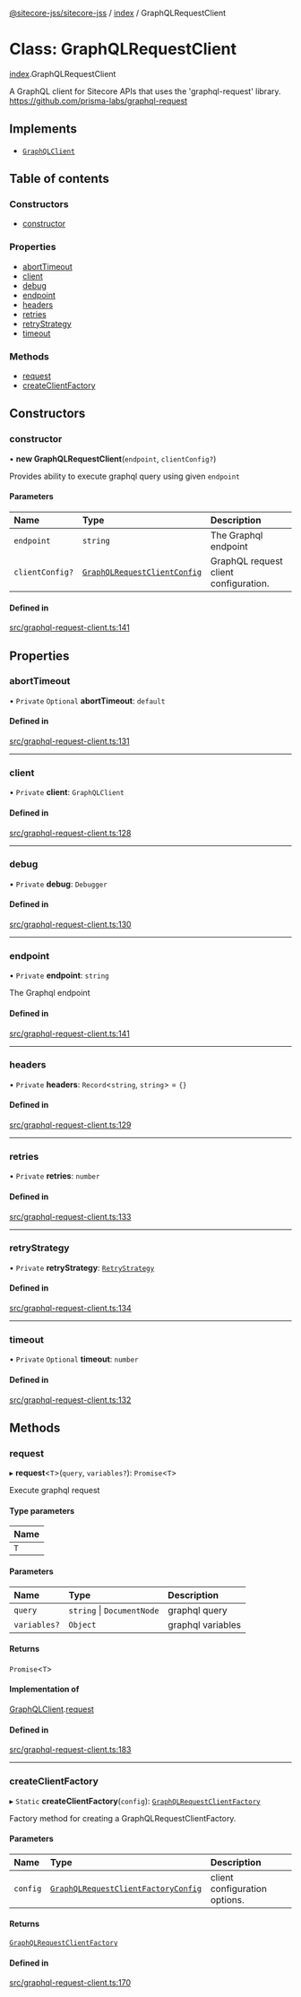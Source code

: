 [@sitecore-jss/sitecore-jss](../README.md) / [index](../modules/index.md) / GraphQLRequestClient

# Class: GraphQLRequestClient

[index](../modules/index.md).GraphQLRequestClient

A GraphQL client for Sitecore APIs that uses the 'graphql-request' library.
https://github.com/prisma-labs/graphql-request

## Implements

- [`GraphQLClient`](../interfaces/index.GraphQLClient.md)

## Table of contents

### Constructors

- [constructor](index.GraphQLRequestClient.md#constructor)

### Properties

- [abortTimeout](index.GraphQLRequestClient.md#aborttimeout)
- [client](index.GraphQLRequestClient.md#client)
- [debug](index.GraphQLRequestClient.md#debug)
- [endpoint](index.GraphQLRequestClient.md#endpoint)
- [headers](index.GraphQLRequestClient.md#headers)
- [retries](index.GraphQLRequestClient.md#retries)
- [retryStrategy](index.GraphQLRequestClient.md#retrystrategy)
- [timeout](index.GraphQLRequestClient.md#timeout)

### Methods

- [request](index.GraphQLRequestClient.md#request)
- [createClientFactory](index.GraphQLRequestClient.md#createclientfactory)

## Constructors

### constructor

• **new GraphQLRequestClient**(`endpoint`, `clientConfig?`)

Provides ability to execute graphql query using given `endpoint`

#### Parameters

| Name | Type | Description |
| :------ | :------ | :------ |
| `endpoint` | `string` | The Graphql endpoint |
| `clientConfig?` | [`GraphQLRequestClientConfig`](../modules/index.md#graphqlrequestclientconfig) | GraphQL request client configuration. |

#### Defined in

[src/graphql-request-client.ts:141](https://github.com/Sitecore/jss/blob/2094b8e09/packages/sitecore-jss/src/graphql-request-client.ts#L141)

## Properties

### abortTimeout

• `Private` `Optional` **abortTimeout**: `default`

#### Defined in

[src/graphql-request-client.ts:131](https://github.com/Sitecore/jss/blob/2094b8e09/packages/sitecore-jss/src/graphql-request-client.ts#L131)

___

### client

• `Private` **client**: `GraphQLClient`

#### Defined in

[src/graphql-request-client.ts:128](https://github.com/Sitecore/jss/blob/2094b8e09/packages/sitecore-jss/src/graphql-request-client.ts#L128)

___

### debug

• `Private` **debug**: `Debugger`

#### Defined in

[src/graphql-request-client.ts:130](https://github.com/Sitecore/jss/blob/2094b8e09/packages/sitecore-jss/src/graphql-request-client.ts#L130)

___

### endpoint

• `Private` **endpoint**: `string`

The Graphql endpoint

#### Defined in

[src/graphql-request-client.ts:141](https://github.com/Sitecore/jss/blob/2094b8e09/packages/sitecore-jss/src/graphql-request-client.ts#L141)

___

### headers

• `Private` **headers**: `Record`\<`string`, `string`\> = `{}`

#### Defined in

[src/graphql-request-client.ts:129](https://github.com/Sitecore/jss/blob/2094b8e09/packages/sitecore-jss/src/graphql-request-client.ts#L129)

___

### retries

• `Private` **retries**: `number`

#### Defined in

[src/graphql-request-client.ts:133](https://github.com/Sitecore/jss/blob/2094b8e09/packages/sitecore-jss/src/graphql-request-client.ts#L133)

___

### retryStrategy

• `Private` **retryStrategy**: [`RetryStrategy`](../interfaces/index.RetryStrategy.md)

#### Defined in

[src/graphql-request-client.ts:134](https://github.com/Sitecore/jss/blob/2094b8e09/packages/sitecore-jss/src/graphql-request-client.ts#L134)

___

### timeout

• `Private` `Optional` **timeout**: `number`

#### Defined in

[src/graphql-request-client.ts:132](https://github.com/Sitecore/jss/blob/2094b8e09/packages/sitecore-jss/src/graphql-request-client.ts#L132)

## Methods

### request

▸ **request**\<`T`\>(`query`, `variables?`): `Promise`\<`T`\>

Execute graphql request

#### Type parameters

| Name |
| :------ |
| `T` |

#### Parameters

| Name | Type | Description |
| :------ | :------ | :------ |
| `query` | `string` \| `DocumentNode` | graphql query |
| `variables?` | `Object` | graphql variables |

#### Returns

`Promise`\<`T`\>

#### Implementation of

[GraphQLClient](../interfaces/index.GraphQLClient.md).[request](../interfaces/index.GraphQLClient.md#request)

#### Defined in

[src/graphql-request-client.ts:183](https://github.com/Sitecore/jss/blob/2094b8e09/packages/sitecore-jss/src/graphql-request-client.ts#L183)

___

### createClientFactory

▸ `Static` **createClientFactory**(`config`): [`GraphQLRequestClientFactory`](../modules/index.md#graphqlrequestclientfactory)

Factory method for creating a GraphQLRequestClientFactory.

#### Parameters

| Name | Type | Description |
| :------ | :------ | :------ |
| `config` | [`GraphQLRequestClientFactoryConfig`](../modules/index.md#graphqlrequestclientfactoryconfig) | client configuration options. |

#### Returns

[`GraphQLRequestClientFactory`](../modules/index.md#graphqlrequestclientfactory)

#### Defined in

[src/graphql-request-client.ts:170](https://github.com/Sitecore/jss/blob/2094b8e09/packages/sitecore-jss/src/graphql-request-client.ts#L170)
